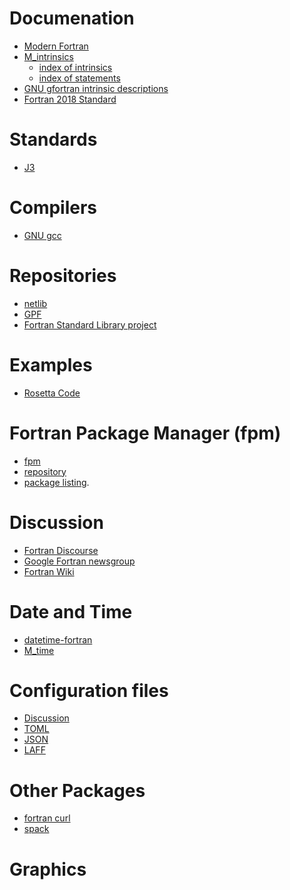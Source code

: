 # Documenation
 - [Modern Fortran](http://cyber.dabamos.de/programming/modernfortran)
 - [M_intrinsics](https://github.com/urbanjost/M_intrinsics)
    + [index of intrinsics](https://urbanjost.github.io/M_intrinsics/index3.html)
    + [index of statements](https://urbanjost.github.io/M_intrinsics/index7.html)
 - [GNU gfortran intrinsic descriptions](https://gcc.gnu.org/onlinedocs/gfortran/Intrinsic-Procedures.html)
 - [Fortran 2018 Standard](https://j3-fortran.org/doc/year/18/18-007r1.pdf)

# Standards
 - [J3](https://j3-fortran.org)

# Compilers
- [GNU gcc](http://gcc.gnu.org)

# Repositories
 - [netlib](http://www.netlib.org)
 - [GPF](https://github.com/urbanjost)
 - [Fortran Standard Library project](https://github.com/fortran-lang/stdlib/issues/229)

# Examples
 - [Rosetta Code](https://rosettacode.org)

# Fortran Package Manager (fpm)
 - [fpm](https://github.com/fortran-lang/fpm)
 - [repository](https://github.com/fortran-lang/fpm-registry)
 - [package listing](https://fortran-lang.org/packages).

# Discussion
 - [Fortran Discourse](https://fortran-lang.discourse.group)
 - [Google Fortran newsgroup](https://groups.google.com/forum/#!forum/comp.lang.fortran)
 - [Fortran Wiki](http://fortranwiki.org)

# Date and Time
 - [datetime-fortran](https://github.com/wavebitscientific/datetime-fortran)
 - [M_time](https://urbanjost.github.io/M_time/)

# Configuration files
 - [Discussion](http://degenerateconic.com/fortran-configuration-file-formats)
 - [TOML](https://github.com/toml-f/toml-f)
 - [JSON](https://github.com/jacobwilliams/json-fortran)
 - [LAFF](https://urbanjost.github.io/M_matrix)

# Other Packages
 - [fortran curl]( https://github.com/interkosmos/fortran-curl)
 - [spack](https://github.com/spack/spack.git)

# Graphics

<!--
* [ansi2html](https://github.com/ralphbean/ansi2html) ANSI escape codes to HTML from programs and as a bash shell
   at https://gcc.gnu.org/onlinedocs/gfortran/Intrinsic-Procedures.html
[Fortran Programming Language](https://fortran-lang.org).
 - [Fortran Wiki](http://fortranwiki.org)
   [Fortran Wiki](http://fortranwiki.org) http://fortranwiki.org
* [**foul**](http://foul.sourceforge.net/) A library for controlling the attributes of output text using Fortran
   * [FOX](http://fortranwiki.org/fortran/show/FoX)
    + f-toml [https://github.com/toml-f/toml-f] (https://github.com/toml-f/toml-f)
[general package criteria](https://github.com/fortran-lang/fortran-lang.org/blob/master/PACKAGES.md)


> http://gcc.gnu.org/bugzilla/show_bug.cgi?id=49149
[libcurl](https://curl.haxx.se/libcurl/) for Fortran 2008. Compilation has been
or from [miniconda](https://docs.conda.io/en/latest/miniconda.html).
[PEP 8](https://www.python.org/dev/peps/pep-0008/) compliant.  We enforce
 + [stdlib discussion on POSIX interfaces](https://github.com/fortran-lang/stdlib/issues/22#issuecomment-733021530)
  </table><span class="c3">Generated by <a href="http://www.squarebox.co.uk/download/manServer.shtml">manServer 1.08</a> from
[`tag`](https://docs.github.com/en/free-pro-team@latest/desktop/contributing-and-collaborating-using-github-desktop/managing-tags)
* [terminal colors](http://www.pixelbeat.org/docs/terminal_colours/)
The conda package manager can be installed from [miniforge](https://github.com/conda-forge/miniforge/releases)
The Fortran Wiki [ fortranwiki.org ](http://fortranwiki.org) contains
The Fortran Wiki [fortranwiki.org ](http://fortranwiki.org) contains information on many Fortran
-->
